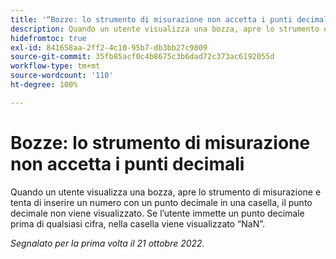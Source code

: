 ```yaml
---
title: '“Bozze: lo strumento di misurazione non accetta i punti decimali”'
description: Quando un utente visualizza una bozza, apre lo strumento di misurazione e tenta di inserire un numero con un punto decimale in una casella, il punto decimale non viene visualizzato. Se l’utente immette un punto decimale prima di qualsiasi cifra, nella casella viene visualizzato NaN.
hidefromtoc: true
exl-id: 841658aa-2ff2-4c10-95b7-db3bb27c9809
source-git-commit: 35fb85acf0c4b8675c3b6dad72c373ac6192055d
workflow-type: tm+mt
source-wordcount: '110'
ht-degree: 100%

---
```


# Bozze: lo strumento di misurazione non accetta i punti decimali

<!--Requested article.This article is on the WF and WFP TOC. -->

Quando un utente visualizza una bozza, apre lo strumento di misurazione e tenta di inserire un numero con un punto decimale in una casella, il punto decimale non viene visualizzato. Se l’utente immette un punto decimale prima di qualsiasi cifra, nella casella viene visualizzato “NaN”.

_Segnalato per la prima volta il 21 ottobre 2022._
